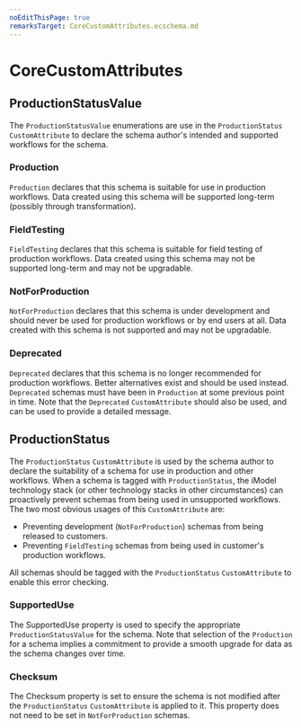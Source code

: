 ```yaml
---
noEditThisPage: true
remarksTarget: CoreCustomAttributes.ecschema.md
---
```


# CoreCustomAttributes

## ProductionStatusValue

The `ProductionStatusValue` enumerations are use in the `ProductionStatus` `CustomAttribute` to declare the schema author's intended and supported workflows for the schema.

### Production

`Production` declares that this schema is suitable for use in production workflows. Data created using this schema will be supported long-term (possibly through transformation).

### FieldTesting

`FieldTesting` declares that this schema is suitable for field testing of production workflows. Data created using this schema may not be supported long-term and may not be upgradable.

### NotForProduction

`NotForProduction` declares that this schema is under development and should never be used for production workflows or by end users at all. Data created with this schema is not supported and may not be upgradable.

### Deprecated

`Deprecated` declares that this schema is no longer recommended for production workflows. Better alternatives exist and should be used instead. `Deprecated` schemas must have been in `Production` at some previous point in time. Note that the `Deprecated` `CustomAttribute` should also be used, and can be used to provide a detailed message.

## ProductionStatus

The `ProductionStatus` `CustomAttribute` is used by the schema author to declare the suitability of a schema for use in production and other workflows. When a schema is tagged with `ProductionStatus`, the iModel technology stack (or other technology stacks in other circumstances) can proactively prevent schemas from being used in unsupported workflows. The two most obvious usages of this `CustomAttribute` are:

- Preventing development (`NotForProduction`) schemas from being released to customers.
- Preventing `FieldTesting` schemas from being used in customer's production workflows.

All schemas should be tagged with the `ProductionStatus` `CustomAttribute` to enable this error checking.

### SupportedUse

The SupportedUse property is used to specify the appropriate `ProductionStatusValue` for the schema. Note that selection of the `Production` for a schema implies a commitment to provide a smooth upgrade for data as the schema changes over time.

### Checksum

The Checksum property is set to ensure the schema is not modified after the `ProductionStatus` `CustomAttribute` is applied to it. This property does not need to be set in `NotForProduction` schemas.
